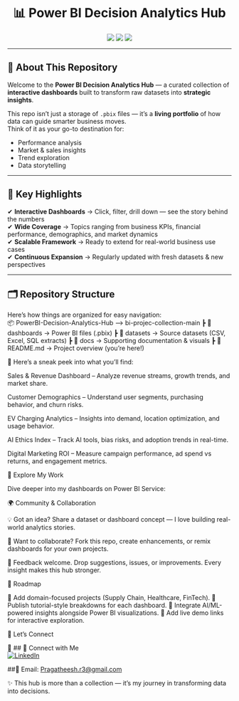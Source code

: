 <h1 align="center">📊 Power BI Decision Analytics Hub</h1>

<p align="center">
  <img src="https://img.shields.io/badge/Power%20BI-Dashboards-yellow?logo=powerbi" />
  <img src="https://img.shields.io/badge/Data-Driven%20Insights-blue" />
  <img src="https://img.shields.io/badge/Analytics-Simplified-green" />
</p>

---

## 🔎 About This Repository  
Welcome to the **Power BI Decision Analytics Hub** — a curated collection of **interactive dashboards** built to transform raw datasets into **strategic insights**.  

This repo isn’t just a storage of `.pbix` files — it’s a **living portfolio** of how data can guide smarter business moves.  
Think of it as your go-to destination for:  
- Performance analysis  
- Market & sales insights  
- Trend exploration  
- Data storytelling  

---

## 🌟 Key Highlights  
✔ **Interactive Dashboards** → Click, filter, drill down — see the story behind the numbers  
✔ **Wide Coverage** → Topics ranging from business KPIs, financial performance, demographics, and market dynamics  
✔ **Scalable Framework** → Ready to extend for real-world business use cases  
✔ **Continuous Expansion** → Regularly updated with fresh datasets & new perspectives  

---

## 🗂 Repository Structure  
Here’s how things are organized for easy navigation:  
📦 PowerBI-Decision-Analytics-Hub --> bi-projec-collection-main
┣ 📂 dashboards → Power BI files (.pbix)
┣ 📂 datasets → Source datasets (CSV, Excel, SQL extracts)
┣ 📂 docs → Supporting documentation & visuals
┣ 📜 README.md → Project overview (you’re here!)


📌 Here’s a sneak peek into what you’ll find:

Sales & Revenue Dashboard – Analyze revenue streams, growth trends, and market share.

Customer Demographics – Understand user segments, purchasing behavior, and churn risks.

EV Charging Analytics – Insights into demand, location optimization, and usage behavior.

AI Ethics Index – Track AI tools, bias risks, and adoption trends in real-time.

Digital Marketing ROI – Measure campaign performance, ad spend vs returns, and engagement metrics.

🔎 Explore My Work

Dive deeper into my dashboards on Power BI Service:

🌍 Community & Collaboration

💡 Got an idea?
Share a dataset or dashboard concept — I love building real-world analytics stories.

🤝 Want to collaborate?
Fork this repo, create enhancements, or remix dashboards for your own projects.

📢 Feedback welcome.
Drop suggestions, issues, or improvements. Every insight makes this hub stronger.

🧭 Roadmap

🔹 Add domain-focused projects (Supply Chain, Healthcare, FinTech).
🔹 Publish tutorial-style breakdowns for each dashboard.
🔹 Integrate AI/ML-powered insights alongside Power BI visualizations.
🔹 Add live demo links for interactive exploration.

🔗 Let’s Connect

💼 ## 🔗 Connect with Me  
[![LinkedIn](https://img.shields.io/badge/LinkedIn-Pragatheesh-blue?style=for-the-badge&logo=linkedin)](https://www.linkedin.com/in/pragatheesh-r/)

##📧 Email: Pragatheesh.r3@gmail.com

✨ This hub is more than a collection — it’s my journey in transforming data into decisions.
